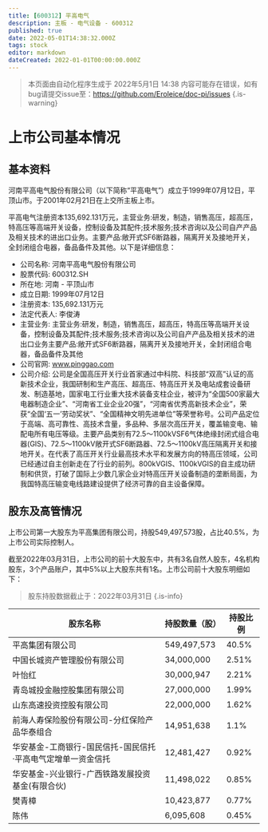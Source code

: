 ```yaml
---
title: [600312] 平高电气
description: 主板 - 电气设备 - 600312
published: true
date: 2022-05-01T14:38:32.000Z
tags: stock
editor: markdown
dateCreated: 2022-01-01T00:00:00.000Z
---
```


> 本页面由自动化程序生成于 2022年5月1日 14:38
> 内容可能存在错误，如有bug请提交issue至：https://github.com/Eroleice/doc-pi/issues
{.is-warning}

# 上市公司基本情况

## 基本资料

河南平高电气股份有限公司（以下简称“平高电气”）成立于1999年07月12日，平顶山市。于2001年02月21日在上交所主板上市。

平高电气注册资本135,692.131万元，主营业务:研发，制造，销售高压，超高压，特高压等高端开关设备，控制设备及其配件;技术服务;技术咨询以及公司自产产品及相关技术的进出口业务。主要产品:敞开式SF6断路器，隔离开关及接地开关，全封闭组合电器，备品备件及其他。以下是详细信息：

- 公司名称: 河南平高电气股份有限公司
- 股票代码: 600312.SH
- 所在地: 河南 - 平顶山市
- 成立日期: 1999年07月12日
- 注册资本: 135,692.131万元
- 法定代表人: 李俊涛
- 主营业务: 主营业务:研发，制造，销售高压，超高压，特高压等高端开关设备，控制设备及其配件;技术服务;技术咨询以及公司自产产品及相关技术的进出口业务主要产品:敞开式SF6断路器，隔离开关及接地开关，全封闭组合电器，备品备件及其他
- 公司官网: www.pinggao.com
- 公司介绍: 公司是全国高压开关行业首家通过中科院、科技部“双高”认证的高新技术企业，我国研制和生产高压、超高压、特高压开关及电站成套设备研发、制造基地，国家电工行业重大技术装备支柱企业，被评为“全国500家最大电器制造企业”、“河南省工业企业20强”，“河南省优秀高新技术企业”，荣获“全国‘五一’劳动奖状”、“全国精神文明先进单位”等荣誉称号。公司产品定位于高端、高可靠性、高技术含量，多品种、多层次高压开关，覆盖输变电、输配电所有电压等级。主要产品类别有72.5～1100kVSF6气体绝缘封闭式组合电器(GIS)、72.5～1100kV敞开式SF6断路器、72.5～1100kV高压隔离开关和接地开关。在代表了高压开关行业最高技术水平和发展方向的特高压领域，公司已经通过自主创新走在了行业的前列。800kVGIS、1100kVGIS的自主成功研制和供货，打破了国际上少数几家企业对特高压开关设备制造的垄断局面，为我国特高压输变电线路建设提供了经济可靠的自主设备保障。


## 股东及高管情况

上市公司第一大股东为平高集团有限公司，持股549,497,573股，占比40.5%，为上市公司实际控制人。

截至2022年03月31日，上市公司的前十大股东中，共有3名自然人股东，4名机构股东，3个产品账户，其中5%以上大股东共有1名。上市公司前十大股东明细如下：

> 股东持股数据截止于：2022年03月31日
{.is-info}

| 股东名称 | 持股数量（股） | 持股比例 |
| --- | --- | --- |
| 平高集团有限公司 | 549,497,573 | 40.5% |
| 中国长城资产管理股份有限公司 | 34,000,000 | 2.51% |
| 叶怡红 | 30,000,947 | 2.21% |
| 青岛城投金融控股集团有限公司 | 27,000,000 | 1.99% |
| 山东高速投资控股有限公司 | 22,000,000 | 1.62% |
| 前海人寿保险股份有限公司-分红保险产品华泰组合 | 14,951,638 | 1.1% |
| 华安基金-工商银行-国民信托-国民信托·平高电气定增单一资金信托 | 12,481,427 | 0.92% |
| 华安基金-兴业银行-广西铁路发展投资基金(有限合伙) | 11,498,022 | 0.85% |
| 樊青樟 | 10,423,877 | 0.77% |
| 陈伟 | 6,095,608 | 0.45% |




